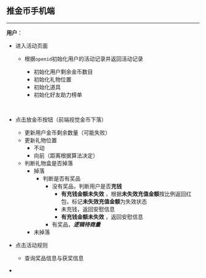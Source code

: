## 推金币手机端

------

**用户**：

+ 进入活动页面

  + 根据`openid`初始化用户的活动记录并返回活动记录

    + 初始化用户剩余金币数目
    + 初始化礼物位置
    + 初始化道具
    + 初始化好友助力榜单

    ​

+ 点击放金币按钮（前端视觉金币下落）

  + 更新用户金币剩余数量（可能失败）
  + 更新礼物位置
    + 不动
    + 向前（距离根据算法决定）
  + 判断礼物盒是否掉落
    + 掉落
      + 判断是否有奖品
        + 没有奖品，判断用户是否**充钱**
          + **有充钱金额未失效** ，根据**未失效充值金额**按比例返回红包，标记**未失效充值金额**为失效状态
          + 未充钱，返回安慰信息
          + **有充钱金额未失效** ，返回安慰信息
        + 有奖品，***逻辑待商量***
    + 未掉落



+ 点击活动规则
  + 查询奖品信息与获奖信息
+ ​
